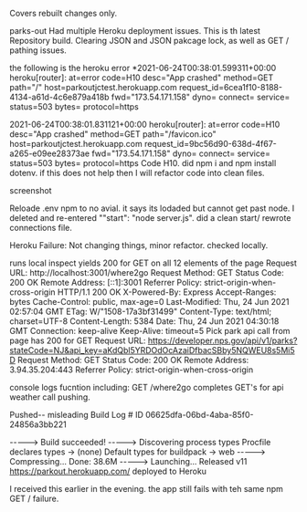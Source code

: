 Covers rebuilt changes only. 

parks-out
Had multiple Heroku deployment issues. This is th latest Repository build. Clearing JSON and JSON pakcage lock, as well as GET / pathing issues.

the following is the heroku error *2021-06-24T00:38:01.599311+00:00 heroku[router]: at=error code=H10 desc="App crashed" method=GET path="/" host=parkoutjctest.herokuapp.com request_id=6cea1f10-8188-4134-a61d-4c6e879a418b fwd="173.54.171.158" dyno= connect= service= status=503 bytes= protocol=https

2021-06-24T00:38:01.831121+00:00 heroku[router]: at=error code=H10 desc="App crashed" method=GET path="/favicon.ico" host=parkoutjctest.herokuapp.com request_id=9bc56d90-638d-4f67-a265-e09ee28373ae fwd="173.54.171.158" dyno= connect= service= status=503 bytes= protocol=https Code H10. did npm i and npm install dotenv. if this does not help then I will refactor code into clean files.

screenshot

Reloade .env npm to no avial. it says its lodaded but cannot get past node. I deleted and re-entered ""start": "node server.js". did a clean start/ rewrote connections file.

Heroku Failure:
Not changing things, minor refactor. checked locally.

runs local inspect yields 200 for GET on all 12 elements of the page Request URL: http://localhost:3001/where2go Request Method: GET Status Code: 200 OK Remote Address: [::1]:3001 Referrer Policy: strict-origin-when-cross-origin HTTP/1.1 200 OK X-Powered-By: Express Accept-Ranges: bytes Cache-Control: public, max-age=0 Last-Modified: Thu, 24 Jun 2021 02:57:04 GMT ETag: W/"1508-17a3bf31499" Content-Type: text/html; charset=UTF-8 Content-Length: 5384 Date: Thu, 24 Jun 2021 04:30:18 GMT Connection: keep-alive Keep-Alive: timeout=5
Pick park api call from page has 200 for GET Request URL: https://developer.nps.gov/api/v1/parks?stateCode=NJ&api_key=aKdQbl5YRDOdOcAzaiDfbacSBby5NQWEU8s5Mi5D Request Method: GET Status Code: 200 OK Remote Address: 3.94.35.204:443 Referrer Policy: strict-origin-when-cross-origin

console logs fucntion including: GET /where2go completes GET's for api weather call pushing.

Pushed-- misleading
Build Log # ID 06625dfa-06bd-4aba-85f0-24856a3bb221

-----> Build succeeded! -----> Discovering process types Procfile declares types -> (none) Default types for buildpack -> web -----> Compressing... Done: 38.6M -----> Launching... Released v11 https://parkout.herokuapp.com/ deployed to Heroku

I received this earlier in the evening. the app still fails with teh same npm GET / failure.